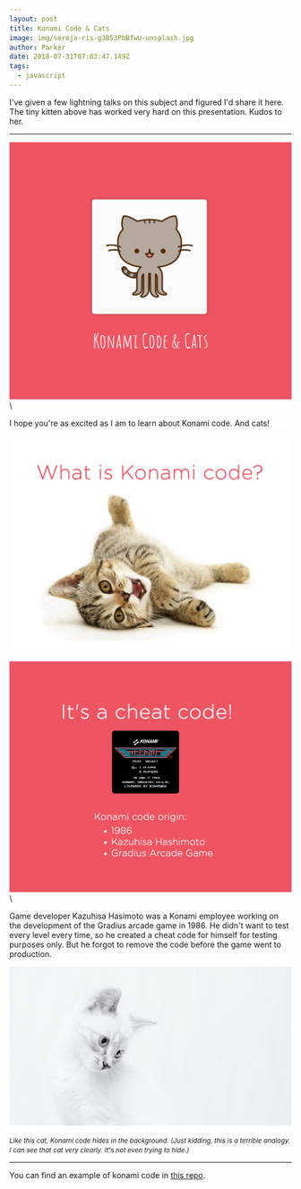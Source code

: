 ```yaml
---
layout: post
title: Konami Code & Cats
image: img/sereja-ris-g3B53PbBfwU-unsplash.jpg
author: Parker
date: 2018-07-31T07:03:47.149Z
tags: 
  - javascript
---
```


I've given a few lightning talks on this subject and figured I'd share it here. The tiny kitten above has worked very hard on this presentation. Kudos to her.

---

![Konami Code and Cats](img/konami-code/konami-code.png)
\

I hope you're as excited as I am to learn about Konami code. And cats!


![What is Konami code?](img/konami-code/what-is-konami-code.png)


![It's a cheat code!](img/konami-code/cheat-code.png)
\

Game developer Kazuhisa Hasimoto was a Konami employee working on the development of the Gradius arcade game in 1986. He didn't want to test every level every time, so he created a cheat code for himself for testing purposes only. But he forgot to remove the code before the game went to production. 

![White cat in front of white background](img/konami-code/lukasz-szmigiel-bz_AvHqpPIA-unsplash.jpg)


<small><i>Like this cat, Konami code hides in the background. (Just kidding, this is a terrible analogy. I can see that cat very clearly. It's not even trying to hide.)</i></small>

---

You can find an example of konami code in [this repo](https://github.com/parkerdyer/konamicat). 
